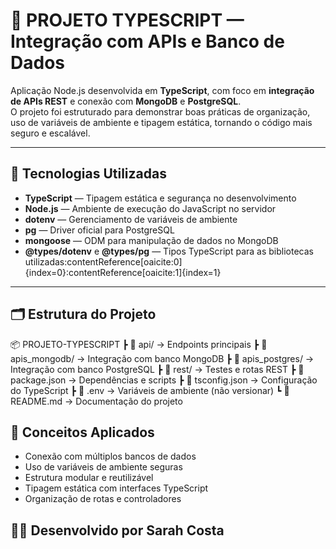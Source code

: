 # 🧩 PROJETO TYPESCRIPT — Integração com APIs e Banco de Dados

Aplicação Node.js desenvolvida em **TypeScript**, com foco em **integração de APIs REST** e conexão com **MongoDB** e **PostgreSQL**.  
O projeto foi estruturado para demonstrar boas práticas de organização, uso de variáveis de ambiente e tipagem estática, tornando o código mais seguro e escalável.

---

## 🚀 Tecnologias Utilizadas

- **TypeScript** — Tipagem estática e segurança no desenvolvimento  
- **Node.js** — Ambiente de execução do JavaScript no servidor  
- **dotenv** — Gerenciamento de variáveis de ambiente  
- **pg** — Driver oficial para PostgreSQL  
- **mongoose** — ODM para manipulação de dados no MongoDB  
- **@types/dotenv** e **@types/pg** — Tipos TypeScript para as bibliotecas utilizadas:contentReference[oaicite:0]{index=0}:contentReference[oaicite:1]{index=1}

---

## 🗂️ Estrutura do Projeto

📦 PROJETO-TYPESCRIPT
┣ 📁 api/ → Endpoints principais
┣ 📁 apis_mongodb/ → Integração com banco MongoDB
┣ 📁 apis_postgres/ → Integração com banco PostgreSQL
┣ 📁 rest/ → Testes e rotas REST
┣ 📄 package.json → Dependências e scripts
┣ 📄 tsconfig.json → Configuração do TypeScript
┣ 📄 .env → Variáveis de ambiente (não versionar)
┗ 📄 README.md → Documentação do projeto

## 🧠 Conceitos Aplicados

- Conexão com múltiplos bancos de dados
- Uso de variáveis de ambiente seguras
- Estrutura modular e reutilizável
- Tipagem estática com interfaces TypeScript
- Organização de rotas e controladores
  
## 👨‍💻 Desenvolvido por Sarah Costa 
